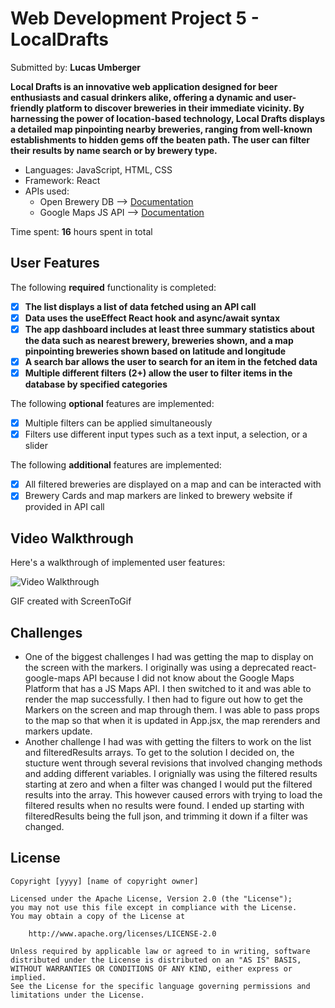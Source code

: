 # Web Development Project 5 - LocalDrafts

Submitted by: **Lucas Umberger**

**Local Drafts is an innovative web application designed for beer enthusiasts and casual drinkers alike, offering a dynamic and user-friendly platform to discover breweries in their immediate vicinity. By harnessing the power of location-based technology, Local Drafts displays a detailed map pinpointing nearby breweries, ranging from well-known establishments to hidden gems off the beaten path. The user can filter their results by name search or by brewery type.**

 - Languages: JavaScript, HTML, CSS
 - Framework: React
 - APIs used:
     - Open Brewery DB --> [Documentation](https://www.openbrewerydb.org/documentation)
     - Google Maps JS API --> [Documentation](https://developers.google.com/maps/documentation/javascript)

Time spent: **16** hours spent in total

## User Features

The following **required** functionality is completed:

- [x] **The list displays a list of data fetched using an API call**
- [x] **Data uses the useEffect React hook and async/await syntax**
- [x] **The app dashboard includes at least three summary statistics about the data such as nearest brewery, breweries shown, and a map pinpointing breweries shown based on latitude and   longitude**
- [x] **A search bar allows the user to search for an item in the fetched data**
- [x] **Multiple different filters (2+) allow the user to filter items in the database by specified categories**

The following **optional** features are implemented:

- [x] Multiple filters can be applied simultaneously
- [x] Filters use different input types such as a text input, a selection, or a slider

The following **additional** features are implemented:

* [x] All filtered breweries are displayed on a map and can be interacted with
* [x] Brewery Cards and map markers are linked to brewery website if provided in API call

## Video Walkthrough

Here's a walkthrough of implemented user features:

<img src='http://i.imgur.com/link/to/your/gif/file.gif' title='Video Walkthrough' width='' alt='Video Walkthrough' />

<!-- Replace this with whatever GIF tool you used! -->
GIF created with ScreenToGif
<!-- Recommended tools:
[Kap](https://getkap.co/) for macOS
[ScreenToGif](https://www.screentogif.com/) for Windows
[peek](https://github.com/phw/peek) for Linux. -->

## Challenges

  - One of the biggest challenges I had was getting the map to display on the screen with the markers. I originally was using a deprecated react-google-maps API because I did not know about the Google Maps Platform that has a JS Maps API. I then switched to it and was able to render the map successfully. I then had to figure out how to get the Markers on the screen and map through them. I was able to pass props to the map so that when it is updated in App.jsx, the map rerenders and markers update.
  - Another challenge I had was with getting the filters to work on the list and filteredResults arrays. To get to the solution I decided on, the stucture went through several revisions that involved changing methods and adding different variables. I orignially was using the filtered results starting at zero and when a filter was changed I would put the filtered results into the array. This however caused errors with trying to load the filtered results when no results were found. I ended up starting with filteredResults being the full json, and trimming it down if a filter was changed.

## License

    Copyright [yyyy] [name of copyright owner]

    Licensed under the Apache License, Version 2.0 (the "License");
    you may not use this file except in compliance with the License.
    You may obtain a copy of the License at

        http://www.apache.org/licenses/LICENSE-2.0

    Unless required by applicable law or agreed to in writing, software
    distributed under the License is distributed on an "AS IS" BASIS,
    WITHOUT WARRANTIES OR CONDITIONS OF ANY KIND, either express or implied.
    See the License for the specific language governing permissions and
    limitations under the License.
